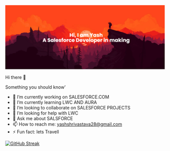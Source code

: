 <img src="https://github.com/laviyash/laviyash/blob/main/banner.png" alt="banner that says Hi I am Yash- A Salesforce Developer in making">



Hi there 👋

Something you should know'

- 🔭 I’m currently working on SALESFORCE.COM
- 🌱 I’m currently learning LWC AND AURA
- 👯 I’m looking to collaborate on SALESFORCE PROJECTS
- 🤔 I’m looking for help with LWC
- 💬 Ask me about SALSFORCE
- 📫 How to reach me: yashshrivastava28@gmail.com
- ⚡ Fun fact: lets Travell 

[![GitHub Streak](http://github-readme-streak-stats.herokuapp.com?user=laviyash&theme=radical&hide_border=true)](https://git.io/streak-stats)

